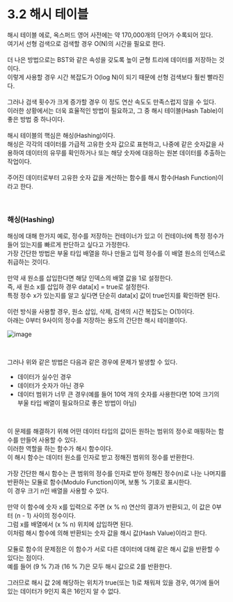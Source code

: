 # 3.2 해시 테이블

해시 테이블 에로, 옥스퍼드 영어 사전에는 약 170,000개의 단어가 수록되어 있다.
<br>
여기서 선형 검색으로 검색할 경우 O(N)의 시간을 필요로 한다.
<br>
<br>
더 나은 방법으로는 BST와 같은 속성을 갖도록 높이 균형 트리에 데이터를 저장하는 것이다.
<br>
이렇게 사용할 경우 시간 복잡도가 O(log N)이 되기 때문에 선형 검색보다 훨씬 빨라진다.
<br>
<br>
그러나 검색 횟수가 크게 증가할 경우 이 정도 연산 속도도 만족스럽지 않을 수 있다.
<br>
이러한 상황에서는 더욱 효율적인 방법이 필요하고, 그 중 해시 테이블(Hash Table)이 좋은 방법 중 하나이다.
<br>
<br>
해시 테이블의 핵심은 해싱(Hashing)이다.
<br>
해싱은 각각의 데이터를 가급적 고유한 숫자 값으로 표현하고, 나중에 같은 숫자값을 사용하여 데이터의 유무를 확인하거나 또는 해당 숫자에 대응하는 원본 데이터를 추출하는 작업이다.
<br>
<br>
주어진 데이터로부터 고유한 숫자 값을 계산하는 함수를 해시 함수(Hash Function)이라고 한다.

<br>

### 해싱(Hashing)
해싱에 대해 한가지 예로, 정수를 저장하는 컨테이너가 있고 이 컨테이너에 특정 정수가 들어 있는지를 빠르게 판단하고 싶다고 가정한다.
<br>
가장 간단한 방법은 부울 타입 배열을 하나 만들고 입력 정수를 이 배열 원소의 인덱스로 취급하는 것이다.
<br>
<br>
만약 새 원소를 삽입한다면 해당 인덱스의 배열 값을 1로 설정한다.
<br>
즉, 새 원소 x를 삽입하 경우 data[x] = true로 설정한다.
<br>
특정 정수 x가 있는지를 알고 싶다면 단순히 data[x] 값이 true인지를 확인하면 된다.
<br>
<br>
이런 방식을 사용할 경우, 원소 삽입, 삭제, 검색의 시간 복잡도는 O(1)이다.
<br>
아래는 0부터 9사이의 정수를 저장하는 용도의 간단한 해시 테이블이다.
<br>

![image](https://github.com/JeHeeYu/Book-Reviews/assets/87363461/4c62b396-7e36-4816-9fa2-a02d4e6c1352)

<br>

그러나 위와 같은 방법은 다음과 같은 경우에 문제가 발생할 수 있다.
- 데이터가 실수인 경우
- 데이터가 숫자가 아닌 경우
- 데이터 범위가 너무 큰 경우(예를 들어 10억 개의 숫자를 사용한다면 10억 크기의 부울 타입 배열이 필요하므로 좋은 방법이 아님)

<br>

이 문제를 해결하기 위해 어떤 데이터 타입의 값이든 원하는 범위의 정수로 매핑하는 함수를 만들어 사용할 수 있다.
<br>
이러한 역할을 하는 함수가 해시 함수이다.
<br>
이 해시 함수는 데이터 원소를 인자로 받고 정해진 범위의 정수를 반환한다.
<br>
<br>
가장 간단한 해시 함수는 큰 범위의 정수를 인자로 받아 정해진 정수(n)로 나눈 나머지를 반환하는 모듈로 함수(Modulo Function)이며, 보통 % 기호로 표시한다.
<br>
이 경우 크기 n인 배열을 사용할 수 있다.
<br>
<br>
만약 이 함수에 숫자 x를 입력으로 주면 (x % n) 연산의 결과가 반환되고, 이 값은 0부터 (n - 1) 사이의 정수이다.
<br>
그럼 x를 배열에서 (x % n) 위치에 삽입하면 된다.
<br>
이처럼 해시 함수에 의해 반환되는 숫자 값을 해시 값(Hash Value)이라고 한다.
<br>
<br>
모듈로 함수의 문제점은 이 함수가 서로 다른 데이터에 대해 같은 해시 값을 반환할 수 있다는 점이다.
<br>
예를 들어 (9 % 7)과 (16 % 7)은 모두 해시 값으로 2를 반환한다.
<br>
<br>
그러므로 해시 값 2에 해당하는 위치가 true(또는 1)로 채워져 있을 경우, 여기에 들어 있는 데이터가 9인지 혹은 16인지 알 수 없다.
